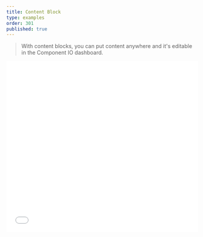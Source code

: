 ```yaml
---
title: Content Block
type: examples
order: 301
published: true
---
```


> With content blocks, you can put content anywhere and it's editable in the Component IO dashboard.

<iframe width="100%" height="450" src="//jsfiddle.net/component/1hqag2zq/embedded/result,html,js,css/" allowfullscreen="allowfullscreen" frameborder="0"></iframe>
